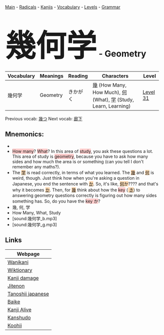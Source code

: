<style> bigfont {font-size: 100px}</style>
[Main](../README.md) -
[Radicals](../radicals.md) -
[Kanjis](../kanjis.md) -
[Vocabulary](../vocabulary.md) -
[Levels](../levels.md) -
[Grammar](../grammar.md)
# <bigfont> 幾何学</bigfont> - Geometry 

| Vocabulary | Meanings | Reading | Characters | Level |
| --- | --- | --- | --- | --- |
| 幾何学 | Geometry | きかがく |  [幾](../kanjis/幾.md) (How Many, How Much), [何](../kanjis/何.md) (What), [学](../kanjis/学.md) (Study, Learn, Learning) | [Level 31](../levels/wk_level31.md) |

Previous vocab: [幾つ](幾つ.md) Next vocab: [廊下](廊下.md) 

## Mnemonics:

* 
* <span style="background-color:#ffcccb"> How many</span>? <span style="background-color:#ffcccb"> What</span>? In this area of <span style="background-color:#ffcccb"> study</span>, you ask these questions a lot. This area of study is <span style="background-color:#ffcccb"> geometry</span>, because you have to ask how many sides and how much the area is or something (can you tell I don't remember any maths?).
* The <span style="background-color:#fed8b1"> [学](https://jisho.org/search/学)</span> is read correctly, in terms of what you learned. The <span style="background-color:#fed8b1"> [幾](https://jisho.org/search/幾)</span> and <span style="background-color:#fed8b1"> [何](https://jisho.org/search/何)</span> is weird, though. Just think how when you're asking a question in Japanese, you end the sentence with <span style="background-color:#fed8b1"> [か](https://jisho.org/search/か)</span>. So, it's like, <span style="background-color:#fed8b1"> [何](https://jisho.org/search/何)か</span>???? and that's why it becomes <span style="background-color:#fed8b1"> [か](https://jisho.org/search/か)</span>. Then, for <span style="background-color:#fed8b1"> [幾](https://jisho.org/search/幾)</span> think about how the <span style="background-color:#ffcccb"> key</span> (<span style="background-color:#fed8b1"> [き](https://jisho.org/search/き)</span>) to answering geometry questions correctly is figuring out how many sides something has. So, do you have the <span style="background-color:#ffcccb"> key</span><span style="background-color:#ffcccb"> か</span>?
* 幾, 何, 学
* How Many, What, Study
* [sound:幾何学_b.mp3]
* [sound:幾何学_g.mp3]


## Links 

| Webpage |
| --- |
| [Wanikani          ](https://www.wanikani.com/kanji/幾何学) |
| [Wiktionary        ](https://en.wiktionary.org/wiki/幾何学) |
| [Kanji damage      ](http://www.kanjidamage.com/kanji/search?utf8=✓&q=幾何学) |
| [Jitenon           ](https://jitenon.com/kanji/幾何学) |
| [Tanoshii japanese ](https://www.tanoshiijapanese.com/dictionary/kanji.cfm?k=幾何学) |
| [Baike             ](https://baike.baidu.com/item/幾何学) |
| [Kanji Alive       ](https://app.kanjialive.com/幾何学) |
| [Kanshudo          ](https://www.kanshudo.com/searchmn?q=幾何学) |
| [Koohii            ](https://kanji.koohii.com/study/kanji/幾何学) |
